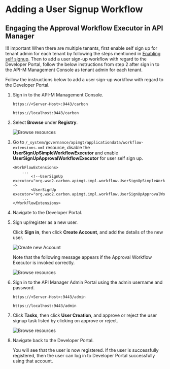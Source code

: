 # Adding a User Signup Workflow

## Engaging the Approval Workflow Executor in API Manager

!!! important
    When there are multiple tenants, first enable self sign up for tenant admin for each tenant by following the steps mentioned in [Enabling self signup]({{base_path}}/reference/customize-product/customizations/customizing-the-developer-portal/enabling-or-disabling-self-signup/#enabling-self-signup). 
    Then to add a user sign-up workflow with regard to the Developer Portal, follow the below instructions from step 2 after sign in to the API-M Management Console as tenant admin for each tenant.

Follow the instructions below to add a user sign-up workflow with regard to the Developer Portal.

1. Sign in to the API-M Management Console.

     `https://<Server-Host>:9443/carbon`

     `https://localhost:9443/carbon`

2. Select **Browse** under **Registry**.

    ![Browse resources]({{base_path}}/assets/img/learn/navigate-main-resources.png)

3.  Go to `/_system/governance/apimgt/applicationdata/workflow-extensions.xml` resource, disable the **UserSignUpSimpleWorkflowExecutor** and enable **UserSignUpApprovalWorkflowExecutor** for user self sign up.

    ```
    <WorkFlowExtensions>
        ...
            <!--UserSignUp executor="org.wso2.carbon.apimgt.impl.workflow.UserSignUpSimpleWorkflowExecutor"/-->
            <UserSignUp executor="org.wso2.carbon.apimgt.impl.workflow.UserSignUpApprovalWorkflowExecutor"/>
        ...
    </WorkFlowExtensions>
    ```

4.  Navigate to the Developer Portal.

5.  Sign up/register as a new user. 

     Click **Sign in**, then click **Create Account**, and add the details of the new user.
   
     ![Create new  Account]({{base_path}}/assets/img/learn/devportal-create-account.png)

     Note that the following message appears if the Approval Workflow Executor is invoked correctly.

     ![Browse resources]({{base_path}}/assets/img/learn/user-registration-success.png)

6.  Sign in to the API Manager Admin Portal using the admin username and password.

     `https://<Server-Host>:9443/admin`

     `https://localhost:9443/admin`

7.  Click **Tasks**, then click **User Creation**, and approve or reject the user signup task listed by clicking on approve or reject.

     ![Browse resources]({{base_path}}/assets/img/learn/user-creation-pending-list.png)

8.  Navigate back to the Developer Portal.

     You will see that the user is now registered. If the user is successfully registered, then the user can log in to Developer Portal successfully using that account.
